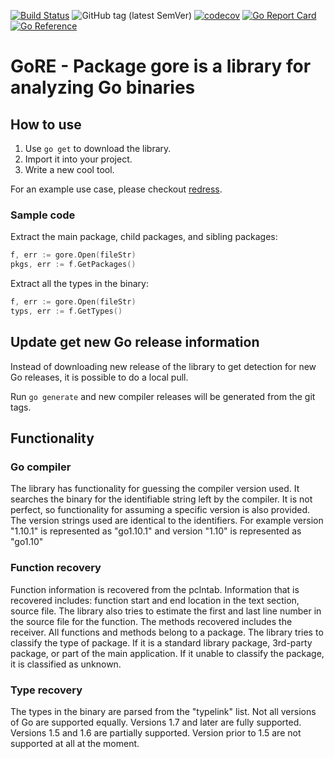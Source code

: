 [![Build Status](https://travis-ci.org/goretk/gore.svg?branch=master)](https://travis-ci.org/goretk/gore)
![GitHub tag (latest SemVer)](https://img.shields.io/github/v/tag/goretk/gore?label=release&sort=semver)
[![codecov](https://codecov.io/gh/goretk/gore/branch/develop/graph/badge.svg)](https://codecov.io/gh/goretk/gore)
[![Go Report Card](https://goreportcard.com/badge/github.com/goretk/gore)](https://goreportcard.com/report/github.com/goretk/gore)
[![Go Reference](https://pkg.go.dev/badge/github.com/goretk/gore.svg)](https://pkg.go.dev/github.com/goretk/gore)
# GoRE - Package gore is a library for analyzing Go binaries

## How to use

1. Use `go get` to download the library.
2. Import it into your project.
3. Write a new cool tool.

For an example use case, please checkout [redress](https://github.com/goretk/redress).

### Sample code

Extract the main package, child packages, and sibling packages:
```go
f, err := gore.Open(fileStr)
pkgs, err := f.GetPackages()
```

Extract all the types in the binary:
```go
f, err := gore.Open(fileStr)
typs, err := f.GetTypes()
```

## Update get new Go release information

Instead of downloading new release of the library to get detection
for new Go releases, it is possible to do a local pull.

Run `go generate` and new compiler releases will be generated from
the git tags.

## Functionality

### Go compiler

The library has functionality for guessing the compiler version
used. It searches the binary for the identifiable string left
by the compiler. It is not perfect, so functionality for assuming
a specific version is also provided. The version strings used are
identical to the identifiers. For example version "1.10.1" is
represented as "go1.10.1" and version "1.10" is represented as
"go1.10"

### Function recovery

Function information is recovered from the pclntab. Information
that is recovered includes: function start and end location in
the text section, source file. The library also tries to estimate
the first and last line number in the source file for the function.
The methods recovered includes the receiver. All functions and
methods belong to a package. The library tries to classify the
type of package. If it is a standard library package, 3rd-party
package, or part of the main application. If it unable to classify
the package, it is classified as unknown.

### Type recovery

The types in the binary are parsed from the "typelink" list. Not
all versions of Go are supported equally. Versions 1.7 and later
are fully supported. Versions 1.5 and 1.6 are partially supported.
Version prior to 1.5 are not supported at all at the moment.

